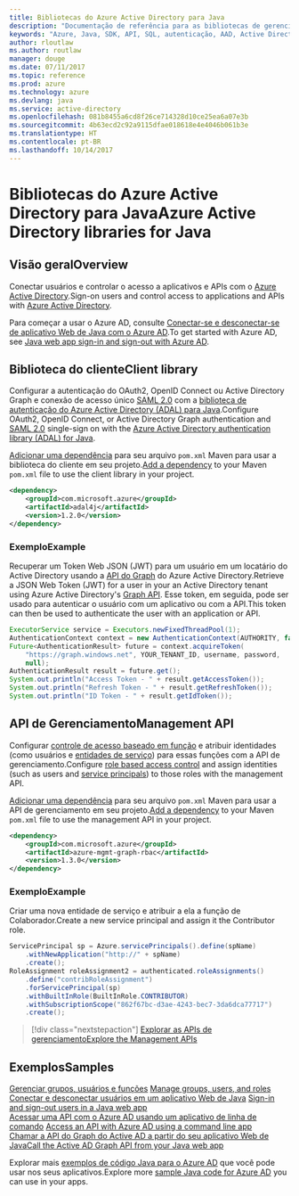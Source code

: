 ```yaml
---
title: Bibliotecas do Azure Active Directory para Java
description: "Documentação de referência para as bibliotecas de gerenciamento e de cliente de Java para o Azure Active Directory"
keywords: "Azure, Java, SDK, API, SQL, autenticação, AAD, Active Directory, Graph, OAuth 2.0"
author: rloutlaw
ms.author: routlaw
manager: douge
ms.date: 07/11/2017
ms.topic: reference
ms.prod: azure
ms.technology: azure
ms.devlang: java
ms.service: active-directory
ms.openlocfilehash: 081b8455a6cd8f26ce714328d10ce25ea6a07e3b
ms.sourcegitcommit: 4b63ecd2c92a9115dfae018618e4e4046b061b3e
ms.translationtype: HT
ms.contentlocale: pt-BR
ms.lasthandoff: 10/14/2017
---
```

# <a name="azure-active-directory-libraries-for-java"></a><span data-ttu-id="c0b85-104">Bibliotecas do Azure Active Directory para Java</span><span class="sxs-lookup"><span data-stu-id="c0b85-104">Azure Active Directory libraries for Java</span></span>

## <a name="overview"></a><span data-ttu-id="c0b85-105">Visão geral</span><span class="sxs-lookup"><span data-stu-id="c0b85-105">Overview</span></span>

<span data-ttu-id="c0b85-106">Conectar usuários e controlar o acesso a aplicativos e APIs com o [Azure Active Directory](/azure/active-directory/active-directory-whatis).</span><span class="sxs-lookup"><span data-stu-id="c0b85-106">Sign-on users and control access to applications and APIs with [Azure Active Directory](/azure/active-directory/active-directory-whatis).</span></span>

<span data-ttu-id="c0b85-107">Para começar a usar o Azure AD, consulte [Conectar-se e desconectar-se de aplicativo Web de Java com o Azure AD](/azure/active-directory/develop/active-directory-devquickstarts-webapp-java).</span><span class="sxs-lookup"><span data-stu-id="c0b85-107">To get started with Azure AD, see [Java web app sign-in and sign-out with Azure AD](/azure/active-directory/develop/active-directory-devquickstarts-webapp-java).</span></span>

## <a name="client-library"></a><span data-ttu-id="c0b85-108">Biblioteca do cliente</span><span class="sxs-lookup"><span data-stu-id="c0b85-108">Client library</span></span>

<span data-ttu-id="c0b85-109">Configurar a autenticação do OAuth2, OpenID Connect ou Active Directory Graph e conexão de acesso único [SAML 2.0](https://docs.microsoft.com/azure/active-directory/develop/active-directory-saml-protocol-reference) com a [biblioteca de autenticação do Azure Active Directory (ADAL) para Java](https://github.com/AzureAD/azure-activedirectory-library-for-java).</span><span class="sxs-lookup"><span data-stu-id="c0b85-109">Configure OAuth2, OpenID Connect, or Active Directory Graph authentication and [SAML 2.0](https://docs.microsoft.com/azure/active-directory/develop/active-directory-saml-protocol-reference) single-sign on with the [Azure Active Directory authentication library (ADAL) for Java](https://github.com/AzureAD/azure-activedirectory-library-for-java).</span></span>

<span data-ttu-id="c0b85-110">[Adicionar uma dependência](https://maven.apache.org/guides/getting-started/index.html#How_do_I_use_external_dependencies) para seu arquivo `pom.xml` Maven para usar a biblioteca do cliente em seu projeto.</span><span class="sxs-lookup"><span data-stu-id="c0b85-110">[Add a dependency](https://maven.apache.org/guides/getting-started/index.html#How_do_I_use_external_dependencies) to your Maven `pom.xml` file to use the client library in your project.</span></span>

```XML
<dependency>
    <groupId>com.microsoft.azure</groupId>
    <artifactId>adal4j</artifactId>
    <version>1.2.0</version>
</dependency>
```   

### <a name="example"></a><span data-ttu-id="c0b85-111">Exemplo</span><span class="sxs-lookup"><span data-stu-id="c0b85-111">Example</span></span>

<span data-ttu-id="c0b85-112">Recuperar um Token Web JSON (JWT) para um usuário em um locatário do Active Directory usando a [API do Graph](https://docs.microsoft.com/azure/active-directory/develop/active-directory-graph-api) do Azure Active Directory.</span><span class="sxs-lookup"><span data-stu-id="c0b85-112">Retrieve a JSON Web Token (JWT) for a user in your an Active Directory tenant using Azure Active Directory's [Graph API](https://docs.microsoft.com/azure/active-directory/develop/active-directory-graph-api).</span></span> <span data-ttu-id="c0b85-113">Esse token, em seguida, pode ser usado para autenticar o usuário com um aplicativo ou com a API.</span><span class="sxs-lookup"><span data-stu-id="c0b85-113">This token can then be used to authenticate the user with an application or API.</span></span>

```java
ExecutorService service = Executors.newFixedThreadPool(1);
AuthenticationContext context = new AuthenticationContext(AUTHORITY, false, service);
Future<AuthenticationResult> future = context.acquireToken(
    "https://graph.windows.net", YOUR_TENANT_ID, username, password,
    null);
AuthenticationResult result = future.get();
System.out.println("Access Token - " + result.getAccessToken());
System.out.println("Refresh Token - " + result.getRefreshToken());
System.out.println("ID Token - " + result.getIdToken());
```

## <a name="management-api"></a><span data-ttu-id="c0b85-114">API de Gerenciamento</span><span class="sxs-lookup"><span data-stu-id="c0b85-114">Management API</span></span>

<span data-ttu-id="c0b85-115">Configurar [controle de acesso baseado em função](/azure/active-directory/role-based-access-control-what-is) e atribuir identidades (como usuários e [entidades de serviço](https://docs.microsoft.com/azure/active-directory/develop/active-directory-application-objects)) para essas funções com a API de gerenciamento.</span><span class="sxs-lookup"><span data-stu-id="c0b85-115">Configure [role based access control](/azure/active-directory/role-based-access-control-what-is) and assign identities (such as users and [service principals](https://docs.microsoft.com/azure/active-directory/develop/active-directory-application-objects)) to those roles with the management API.</span></span> 

<span data-ttu-id="c0b85-116">[Adicionar uma dependência](https://maven.apache.org/guides/getting-started/index.html#How_do_I_use_external_dependencies) para seu arquivo `pom.xml` Maven para usar a API de gerenciamento em seu projeto.</span><span class="sxs-lookup"><span data-stu-id="c0b85-116">[Add a dependency](https://maven.apache.org/guides/getting-started/index.html#How_do_I_use_external_dependencies) to your Maven `pom.xml` file to use the management API in your project.</span></span>

```XML
<dependency>
    <groupId>com.microsoft.azure</groupId>
    <artifactId>azure-mgmt-graph-rbac</artifactId>
    <version>1.3.0</version>
</dependency>
```

### <a name="example"></a><span data-ttu-id="c0b85-117">Exemplo</span><span class="sxs-lookup"><span data-stu-id="c0b85-117">Example</span></span> 

<span data-ttu-id="c0b85-118">Criar uma nova entidade de serviço e atribuir a ela a função de Colaborador.</span><span class="sxs-lookup"><span data-stu-id="c0b85-118">Create a new service principal and assign it the Contributor role.</span></span>

```java
ServicePrincipal sp = Azure.servicePrincipals().define(spName)
    .withNewApplication("http://" + spName)
    .create();
RoleAssignment roleAssignment2 = authenticated.roleAssignments()
    .define("contribRoleAssignment")
    .forServicePrincipal(sp)
    .withBuiltInRole(BuiltInRole.CONTRIBUTOR)
    .withSubscriptionScope("862f67bc-d3ae-4243-bec7-3da6dca77717")
    .create();
```

> [!div class="nextstepaction"]
> [<span data-ttu-id="c0b85-119">Explorar as APIs de gerenciamento</span><span class="sxs-lookup"><span data-stu-id="c0b85-119">Explore the Management APIs</span></span>](/java/api/overview/azure/activedirectory/managementapi)


## <a name="samples"></a><span data-ttu-id="c0b85-120">Exemplos</span><span class="sxs-lookup"><span data-stu-id="c0b85-120">Samples</span></span>

<span data-ttu-id="c0b85-121">[Gerenciar grupos, usuários e funções](https://github.com/Azure-Samples/aad-java-browse-graph-and-manage-roles)  </span><span class="sxs-lookup"><span data-stu-id="c0b85-121">[Manage groups, users, and roles](https://github.com/Azure-Samples/aad-java-browse-graph-and-manage-roles)  </span></span>  
<span data-ttu-id="c0b85-122">[Conectar e desconectar usuários em um aplicativo Web de Java](https://github.com/Azure-Samples/active-directory-java-webapp-openidconnect)  </span><span class="sxs-lookup"><span data-stu-id="c0b85-122">[Sign-in and sign-out users in a Java web app](https://github.com/Azure-Samples/active-directory-java-webapp-openidconnect)  </span></span>  
<span data-ttu-id="c0b85-123">[Acessar uma API com o Azure AD usando um aplicativo de linha de comando](https://github.com/Azure-Samples/active-directory-java-native-headless) </span><span class="sxs-lookup"><span data-stu-id="c0b85-123">[Access an API with Azure AD using a command line app](https://github.com/Azure-Samples/active-directory-java-native-headless) </span></span>  
[<span data-ttu-id="c0b85-124">Chamar a API do Graph do Active AD a partir do seu aplicativo Web de Java</span><span class="sxs-lookup"><span data-stu-id="c0b85-124">Call the Active AD Graph API from your Java web app</span></span>](https://github.com/Azure-Samples/active-directory-java-graphapi-web/)  

<span data-ttu-id="c0b85-125">Explorar mais [exemplos de código Java para o Azure AD](https://azure.microsoft.com/en-us/resources/samples/?term=active+directory&platform=java) que você pode usar nos seus aplicativos.</span><span class="sxs-lookup"><span data-stu-id="c0b85-125">Explore more [sample Java code for Azure AD](https://azure.microsoft.com/en-us/resources/samples/?term=active+directory&platform=java) you can use in your apps.</span></span>
